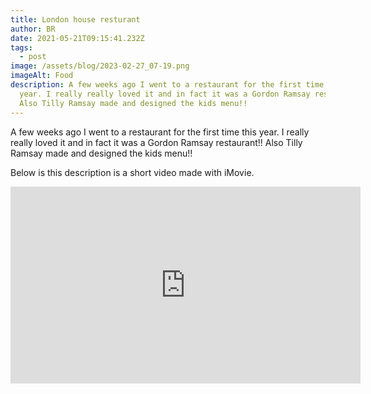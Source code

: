 ```yaml
---
title: London house resturant
author: BR
date: 2021-05-21T09:15:41.232Z
tags:
  - post
image: /assets/blog/2023-02-27_07-19.png
imageAlt: Food
description: A few weeks ago I went to a restaurant for the first time this
  year. I really really loved it and in fact it was a Gordon Ramsay restaurant!!
  Also Tilly Ramsay made and designed the kids menu!!
---
```

A few weeks ago I went to a restaurant for the first time this year. I really really loved it and in fact it was a Gordon Ramsay restaurant!! Also Tilly Ramsay made and designed the kids menu!!

Below is this description is a short video made with iMovie.

<iframe width="560" height="315" src="https://www.youtube-nocookie.com/embed/62c5zLQ3x18?controls=0" title="YouTube video player" frameborder="0" allow="accelerometer; autoplay; clipboard-write; encrypted-media; gyroscope; picture-in-picture; web-share" allowfullscreen></iframe>